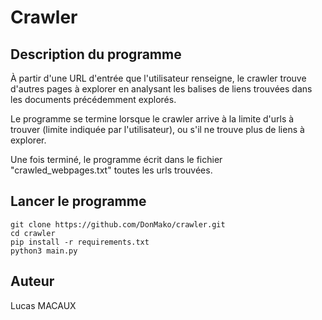 # Crawler

## Description du programme
À partir d'une URL d'entrée que l'utilisateur renseigne, le crawler trouve d'autres pages à explorer en analysant les balises de liens trouvées dans les documents précédemment explorés.

Le programme se termine lorsque le crawler arrive à la limite d'urls à trouver (limite indiquée par l'utilisateur), ou s'il ne trouve plus de liens à explorer.

Une fois terminé, le programme écrit dans le fichier "crawled_webpages.txt" toutes les urls trouvées.

## Lancer le programme

```
git clone https://github.com/DonMako/crawler.git
cd crawler
pip install -r requirements.txt
python3 main.py
```

## Auteur
Lucas MACAUX